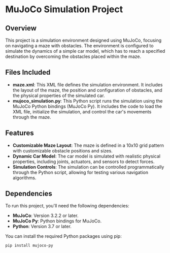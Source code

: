 # MuJoCo Simulation Project

## Overview

This project is a simulation environment designed using MuJoCo, focusing on navigating a maze with obstacles. The environment is configured to simulate the dynamics of a simple car model, which has to reach a specified destination by overcoming the obstacles placed within the maze.

## Files Included

- **maze.xml**: This XML file defines the simulation environment. It includes the layout of the maze, the position and configuration of obstacles, and the physical properties of the simulated car.
- **mujoco_simulation.py**: This Python script runs the simulation using the MuJoCo Python bindings (MuJoCo Py). It includes the code to load the XML file, initialize the simulation, and control the car's movements through the maze.

## Features

- **Customizable Maze Layout**: The maze is defined in a 10x10 grid pattern with customizable obstacle positions and sizes.
- **Dynamic Car Model**: The car model is simulated with realistic physical properties, including joints, actuators, and sensors to detect forces.
- **Simulation Controls**: The simulation can be controlled programmatically through the Python script, allowing for testing various navigation algorithms.

## Dependencies

To run this project, you'll need the following dependencies:

- **MuJoCo**: Version 3.2.2 or later.
- **MuJoCo Py**: Python bindings for MuJoCo.
- **Python**: Version 3.7 or later.

You can install the required Python packages using pip:

```bash
pip install mujoco-py
